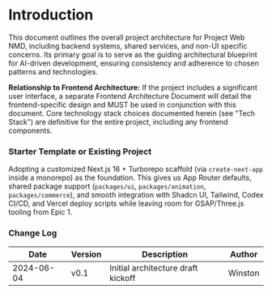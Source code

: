 # Introduction
This document outlines the overall project architecture for Project Web NMD, including backend systems, shared services, and non-UI specific concerns. Its primary goal is to serve as the guiding architectural blueprint for AI-driven development, ensuring consistency and adherence to chosen patterns and technologies.

**Relationship to Frontend Architecture:**
If the project includes a significant user interface, a separate Frontend Architecture Document will detail the frontend-specific design and MUST be used in conjunction with this document. Core technology stack choices documented herein (see "Tech Stack") are definitive for the entire project, including any frontend components.

### Starter Template or Existing Project
Adopting a customized Next.js 16 + Turborepo scaffold (via `create-next-app` inside a monorepo) as the foundation. This gives us App Router defaults, shared package support (`packages/ui`, `packages/animation`, `packages/commerce`), and smooth integration with Shadcn UI, Tailwind, Codex CI/CD, and Vercel deploy scripts while leaving room for GSAP/Three.js tooling from Epic 1.

### Change Log

| Date | Version | Description | Author |
|------|---------|-------------|--------|
| 2024-06-04 | v0.1 | Initial architecture draft kickoff | Winston |
